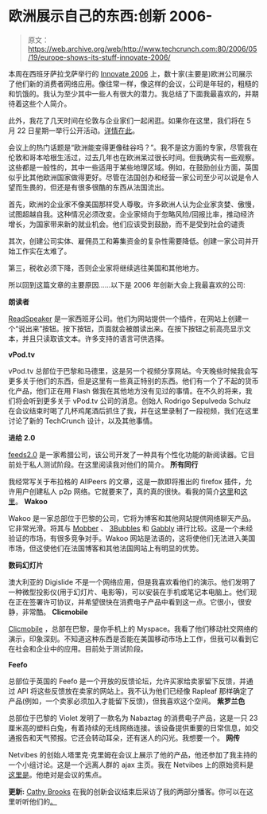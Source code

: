 # 欧洲展示自己的东西:创新 2006-

> 原文：<https://web.archive.org/web/http://www.techcrunch.com:80/2006/05/19/europe-shows-its-stuff-innovate-2006/>

本周在西班牙萨拉戈萨举行的 [Innovate 2006](https://web.archive.org/web/20220812091522/http://www.innovate-events.com/2006/) 上，数十家(主要是)欧洲公司展示了他们新的消费者网络应用。像往常一样，像这样的会议，公司是年轻的，粗糙的和饥饿的。我认为至少其中一些人有很大的潜力。我总结了下面我最喜欢的，并期待着这些个人简介。

此外，我花了几天时间在伦敦与企业家们一起闲逛。如果你在这里，我们将在 5 月 22 日星期一举行公开活动。[详情在此](https://web.archive.org/web/20220812091522/http://www.crunchnotes.com/?p=212)。

会议上的热门话题是“欧洲能变得更像硅谷吗？”。我不是这方面的专家，尽管我在伦敦和哥本哈根生活过，过去几年也在欧洲呆过很长时间。但我确实有一些观察。这些都是一般性的，其中一些适用于某些地理区域。例如，在鼓励创业方面，英国似乎比其他欧洲国家做得更好。尽管在法国创办和经营一家公司至少可以说是令人望而生畏的，但还是有很多很酷的东西从法国流出。

首先，欧洲的企业家不像美国那样受人尊敬。许多欧洲人认为企业家贪婪、傲慢，试图超越自我。这种情况必须改变。企业家倾向于忽略风险/回报比率，推动经济增长，为国家带来新的就业机会。他们应该受到鼓励，而不是受到社会的谴责

其次，创建公司实体、雇佣员工和筹集资金的复杂性需要降低。创建一家公司并开始工作实在太难了。

第三，税收必须下降，否则企业家将继续逃往美国和其他地方。

所以回到这篇文章的主要原因……以下是 2006 年创新大会上我最喜欢的公司:

**朗读者**

 [ReadSpeaker](https://web.archive.org/web/20220812091522/http://www.readspeaker.com/default.aspx?id=219) 是一家西班牙公司。他们为网站提供一个插件，在网站上创建一个“说出来”按钮。按下按钮，页面就会被朗读出来。在按下按钮之前高亮显示文本，并且只读取该文本。许多支持的语言可供选择。

**vPod.tv**

vPod.tv 总部位于巴黎和马德里，这是另一个视频分享网站。今天晚些时候我会写更多关于他们的东西，但是这里有一些真正特别的东西。他们有一个了不起的货币化产品，他们正在用 Flash 做我在其他地方没有见过的事情。在不久的将来，我们将会听到更多关于 vPod.tv 公司的消息。创始人 Rodrigo Sepulveda Schulz 在会议结束时喝了几杯鸡尾酒后抓住了我，并在这里录制了一段视频，我们在这里讨论了新的 TechCrunch 设计，以及其他事情。

**进给 2.0**

 [feeds2.0](https://web.archive.org/web/20220812091522/http://www.feeds2.com/) 是一家希腊公司，该公司开发了一种具有个性化功能的新阅读器。它目前处于私人测试阶段。在这里阅读我对他们的简介。
 **所有同行**

我经常写关于布拉格的 AllPeers 的文章，这是一款即将推出的 firefox 插件，允许用户创建私人 p2p 网络。它就要来了，真的真的很快。看我的简介[这里](https://web.archive.org/web/20220812091522/http://www.beta.techcrunch.com/2006/01/03/allpeers-is-the-firefox-killer-app/)和[这里](https://web.archive.org/web/20220812091522/http://www.beta.techcrunch.com/2006/02/16/allpeers-is-coming-exclusive-screenshots/)。
 **Wakoo**

Wakoo 是一家总部位于巴黎的公司，它将为博客和其他网站提供网络聊天产品。它非常光滑。将其与 [Mobber](https://web.archive.org/web/20220812091522/http://www.mobber.com/) 、 [3Bubbles](https://web.archive.org/web/20220812091522/http://www.beta.techcrunch.com/2006/02/10/preview-of-3bubbles/) 和 [Gabbly](https://web.archive.org/web/20220812091522/http://gabbly.com/) 进行比较。这是一个未经验证的市场，有很多竞争对手。Wakoo 网站是法语的，这将使他们无法进入美国市场，但这使他们在法国博客和其他法国网站上有明显的优势。

**数码幻灯片**

澳大利亚的 Digislide 不是一个网络应用，但是我喜欢看他们的演示。他们发明了一种微型投影仪(用于幻灯片、电影等)，可以安装在手机或笔记本电脑上。他们现在正在签署许可协议，并希望很快在消费电子产品中看到这一点。它很小，很安静，非常酷。
 **Clicmobile**

 [Clicmobile](https://web.archive.org/web/20220812091522/http://www.clicmobile.com/) ，总部在巴黎，是你手机上的 Myspace。我看了他们移动社交网络的演示，印象深刻。不知道这种东西是否能在美国移动市场上工作，但我可以看到它在社会和企业中的应用。目前处于测试阶段。

**Feefo**

总部位于英国的 Feefo 是一个开放的反馈论坛，允许买家给卖家留下反馈，并通过 API 将这些反馈放在卖家的网站上。我不认为他们已经像 Rapleaf 那样确定了产品(例如，一个卖家必须加入才能留下反馈)，但我喜欢这个空间。
 **紫罗兰色**

总部位于巴黎的 Violet 发明了一款名为 Nabaztag 的消费电子产品，这是一只 23 厘米高的塑料白兔，有着持续的无线网络连接。该设备提供重要的日常信息，如交通报告和天气预报。它还会转动耳朵，还有迷人的闪光。我想要一个。
 **网传**

Netvibes 的创始人塔里克·克里姆在会议上展示了他的产品，他还参加了我主持的一个小组讨论。这是一个远离人群的 ajax 主页。我在 Netvibes 上的原始资料是[这里是](https://web.archive.org/web/20220812091522/http://www.beta.techcrunch.com/2005/09/16/netvibes-personal-homepage/)。他绝对是会议的焦点。

**更新:** [Cathy Brooks](https://web.archive.org/web/20220812091522/http://www.otherthanthat.com/) 在我的创新会议结束后采访了我的两部分播客。你可以在这里听听他们的[。](https://web.archive.org/web/20220812091522/http://www.innovate-events.com/blog/archives/2006/05/curmudgeonly_cr.html)